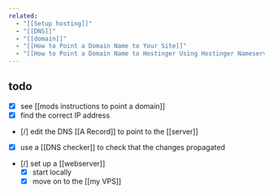 ```yaml
---
related:
  - "[[Setup hosting]]"
  - "[[DNS]]"
  - "[[domain]]"
  - "[[How to Point a Domain Name to Your Site]]"
  - "[[How to Point a Domain Name to Hostinger Using Hostinger Nameservers or A Record]]"
---
```

## todo
- [x] see [[mods instructions to point a domain]]
- [x] find the correct IP address
- [/] edit the DNS [[A Record]] to point to the [[server]]
- [x] use a [[DNS checker]] to check that the changes propagated
- [/] set up a [[webserver]]
	- [x] start locally
	- [x] move on to the [[my VPS]] 
